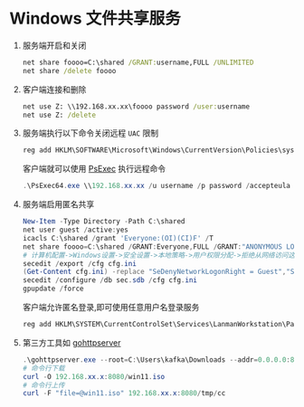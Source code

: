 # Windows 文件共享服务
1. 服务端开启和关闭
    ```cmd
    net share foooo=C:\shared /GRANT:username,FULL /UNLIMITED
    net share /delete foooo
    ```
2. 客户端连接和删除
    ```cmd
    net use Z: \\192.168.xx.xx\foooo password /user:username
    net use Z: /delete
    ```
3. 服务端执行以下命令关闭远程 `UAC` 限制
    ```powershell
    reg add HKLM\SOFTWARE\Microsoft\Windows\CurrentVersion\Policies\system /v LocalAccountTokenFilterPolicy /t REG_DWORD /d 1 /f
    ```
    客户端就可以使用 [PsExec](https://learn.microsoft.com/en-us/sysinternals/downloads/psexec) 执行远程命令
    ```powershell
    .\PsExec64.exe \\192.168.xx.xx /u username /p password /accepteula /s powershell -NoProfile -NoLogo -NonInteractive -ExecutionPolicy Bypass -Command ls C:\
    ```
4. 服务端启用匿名共享
    ```powershell
    New-Item -Type Directory -Path C:\shared
    net user guest /active:yes
    icacls C:\shared /grant 'Everyone:(OI)(CI)F' /T
    net share foooo=C:\shared /GRANT:Everyone,FULL /GRANT:"ANONYMOUS LOGON",FULL /UNLIMITED
    # 计算机配置->Windows设置->安全设置->本地策略->用户权限分配->拒绝从网络访问这台计算机->删除Guest
    secedit /export /cfg cfg.ini
    (Get-Content cfg.ini) -replace "SeDenyNetworkLogonRight = Guest","SeDenyNetworkLogonRight =" | Set-Content cfg.ini
    secedit /configure /db sec.sdb /cfg cfg.ini
    gpupdate /force
    ```
    客户端允许匿名登录,即可使用任意用户名登录服务
    ```cmd
    reg add HKLM\SYSTEM\CurrentControlSet\Services\LanmanWorkstation\Parameters /v AllowInsecureGuestAuth /t REG_DWORD /d 1 /f
    ```
5. 第三方工具如 [gohttpserver](https://github.com/codeskyblue/gohttpserver)
    ```powershell
    .\gohttpserver.exe --root=C:\Users\kafka\Downloads --addr=0.0.0.0:8080 --upload --delete --no-index
    # 命令行下载
    curl -O 192.168.xx.x:8080/win11.iso
    # 命令行上传
    curl -F "file=@win11.iso" 192.168.xx.x:8080/tmp/cc
    ```